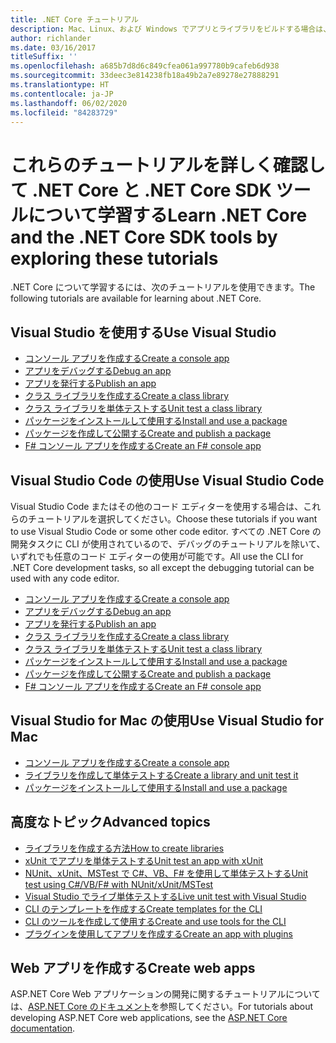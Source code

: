 ```yaml
---
title: .NET Core チュートリアル
description: Mac、Linux、および Windows でアプリとライブラリをビルドする場合は、.NET Core について学習するためのチュートリアルに従ってください。
author: richlander
ms.date: 03/16/2017
titleSuffix: ''
ms.openlocfilehash: a685b7d8d6c849cfea061a997780b9cafeb6d938
ms.sourcegitcommit: 33deec3e814238fb18a49b2a7e89278e27888291
ms.translationtype: HT
ms.contentlocale: ja-JP
ms.lasthandoff: 06/02/2020
ms.locfileid: "84283729"
---
```

# <a name="learn-net-core-and-the-net-core-sdk-tools-by-exploring-these-tutorials"></a><span data-ttu-id="b6d1c-103">これらのチュートリアルを詳しく確認して .NET Core と .NET Core SDK ツールについて学習する</span><span class="sxs-lookup"><span data-stu-id="b6d1c-103">Learn .NET Core and the .NET Core SDK tools by exploring these tutorials</span></span>

<span data-ttu-id="b6d1c-104">.NET Core について学習するには、次のチュートリアルを使用できます。</span><span class="sxs-lookup"><span data-stu-id="b6d1c-104">The following tutorials are available for learning about .NET Core.</span></span>

## <a name="use-visual-studio"></a><span data-ttu-id="b6d1c-105">Visual Studio を使用する</span><span class="sxs-lookup"><span data-stu-id="b6d1c-105">Use Visual Studio</span></span>

- [<span data-ttu-id="b6d1c-106">コンソール アプリを作成する</span><span class="sxs-lookup"><span data-stu-id="b6d1c-106">Create a console app</span></span>](with-visual-studio.md)
- [<span data-ttu-id="b6d1c-107">アプリをデバッグする</span><span class="sxs-lookup"><span data-stu-id="b6d1c-107">Debug an app</span></span>](debugging-with-visual-studio.md)
- [<span data-ttu-id="b6d1c-108">アプリを発行する</span><span class="sxs-lookup"><span data-stu-id="b6d1c-108">Publish an app</span></span>](publishing-with-visual-studio.md)
- [<span data-ttu-id="b6d1c-109">クラス ライブラリを作成する</span><span class="sxs-lookup"><span data-stu-id="b6d1c-109">Create a class library</span></span>](library-with-visual-studio.md)
- [<span data-ttu-id="b6d1c-110">クラス ライブラリを単体テストする</span><span class="sxs-lookup"><span data-stu-id="b6d1c-110">Unit test a class library</span></span>](testing-library-with-visual-studio.md)
- [<span data-ttu-id="b6d1c-111">パッケージをインストールして使用する</span><span class="sxs-lookup"><span data-stu-id="b6d1c-111">Install and use a package</span></span>](/nuget/quickstart/install-and-use-a-package-in-visual-studio)
- [<span data-ttu-id="b6d1c-112">パッケージを作成して公開する</span><span class="sxs-lookup"><span data-stu-id="b6d1c-112">Create and publish a package</span></span>](/nuget/quickstart/create-and-publish-a-package-using-visual-studio)
- [<span data-ttu-id="b6d1c-113">F# コンソール アプリを作成する</span><span class="sxs-lookup"><span data-stu-id="b6d1c-113">Create an F# console app</span></span>](../../fsharp/get-started/get-started-visual-studio.md)

## <a name="use-visual-studio-code"></a><span data-ttu-id="b6d1c-114">Visual Studio Code の使用</span><span class="sxs-lookup"><span data-stu-id="b6d1c-114">Use Visual Studio Code</span></span>

<span data-ttu-id="b6d1c-115">Visual Studio Code またはその他のコード エディターを使用する場合は、これらのチュートリアルを選択してください。</span><span class="sxs-lookup"><span data-stu-id="b6d1c-115">Choose these tutorials if you want to use Visual Studio Code or some other code editor.</span></span> <span data-ttu-id="b6d1c-116">すべての .NET Core の開発タスクに CLI が使用されているので、デバッグのチュートリアルを除いて、いずれでも任意のコード エディターの使用が可能です。</span><span class="sxs-lookup"><span data-stu-id="b6d1c-116">All use the CLI for .NET Core development tasks, so all except the debugging tutorial can be used with any code editor.</span></span>

- [<span data-ttu-id="b6d1c-117">コンソール アプリを作成する</span><span class="sxs-lookup"><span data-stu-id="b6d1c-117">Create a console app</span></span>](with-visual-studio-code.md)
- [<span data-ttu-id="b6d1c-118">アプリをデバッグする</span><span class="sxs-lookup"><span data-stu-id="b6d1c-118">Debug an app</span></span>](debugging-with-visual-studio-code.md)
- [<span data-ttu-id="b6d1c-119">アプリを発行する</span><span class="sxs-lookup"><span data-stu-id="b6d1c-119">Publish an app</span></span>](publishing-with-visual-studio-code.md)
- [<span data-ttu-id="b6d1c-120">クラス ライブラリを作成する</span><span class="sxs-lookup"><span data-stu-id="b6d1c-120">Create a class library</span></span>](library-with-visual-studio-code.md)
- [<span data-ttu-id="b6d1c-121">クラス ライブラリを単体テストする</span><span class="sxs-lookup"><span data-stu-id="b6d1c-121">Unit test a class library</span></span>](testing-library-with-visual-studio-code.md)
- [<span data-ttu-id="b6d1c-122">パッケージをインストールして使用する</span><span class="sxs-lookup"><span data-stu-id="b6d1c-122">Install and use a package</span></span>](/nuget/quickstart/install-and-use-a-package-using-the-dotnet-cli)
- [<span data-ttu-id="b6d1c-123">パッケージを作成して公開する</span><span class="sxs-lookup"><span data-stu-id="b6d1c-123">Create and publish a package</span></span>](/nuget/quickstart/create-and-publish-a-package-using-the-dotnet-cli)
- [<span data-ttu-id="b6d1c-124">F# コンソール アプリを作成する</span><span class="sxs-lookup"><span data-stu-id="b6d1c-124">Create an F# console app</span></span>](../../fsharp/get-started/get-started-vscode.md)

## <a name="use-visual-studio-for-mac"></a><span data-ttu-id="b6d1c-125">Visual Studio for Mac の使用</span><span class="sxs-lookup"><span data-stu-id="b6d1c-125">Use Visual Studio for Mac</span></span>

- [<span data-ttu-id="b6d1c-126">コンソール アプリを作成する</span><span class="sxs-lookup"><span data-stu-id="b6d1c-126">Create a console app</span></span>](using-on-mac-vs.md)
- [<span data-ttu-id="b6d1c-127">ライブラリを作成して単体テストする</span><span class="sxs-lookup"><span data-stu-id="b6d1c-127">Create a library and unit test it</span></span>](using-on-mac-vs-full-solution.md)
- [<span data-ttu-id="b6d1c-128">パッケージをインストールして使用する</span><span class="sxs-lookup"><span data-stu-id="b6d1c-128">Install and use a package</span></span>](/nuget/quickstart/install-and-use-a-package-in-visual-studio-mac)

## <a name="advanced-topics"></a><span data-ttu-id="b6d1c-129">高度なトピック</span><span class="sxs-lookup"><span data-stu-id="b6d1c-129">Advanced topics</span></span>

- [<span data-ttu-id="b6d1c-130">ライブラリを作成する方法</span><span class="sxs-lookup"><span data-stu-id="b6d1c-130">How to create libraries</span></span>](libraries.md)
- [<span data-ttu-id="b6d1c-131">xUnit でアプリを単体テストする</span><span class="sxs-lookup"><span data-stu-id="b6d1c-131">Unit test an app with xUnit</span></span>](testing-with-cli.md)
- [<span data-ttu-id="b6d1c-132">NUnit、xUnit、MSTest で C#、VB、F# を使用して単体テストする</span><span class="sxs-lookup"><span data-stu-id="b6d1c-132">Unit test using C#/VB/F# with NUnit/xUnit/MSTest</span></span>](../testing/index.md)
- [<span data-ttu-id="b6d1c-133">Visual Studio でライブ単体テストする</span><span class="sxs-lookup"><span data-stu-id="b6d1c-133">Live unit test with Visual Studio</span></span>](/visualstudio/test/live-unit-testing-start)
- [<span data-ttu-id="b6d1c-134">CLI のテンプレートを作成する</span><span class="sxs-lookup"><span data-stu-id="b6d1c-134">Create templates for the CLI</span></span>](cli-templates-create-item-template.md)
- [<span data-ttu-id="b6d1c-135">CLI のツールを作成して使用する</span><span class="sxs-lookup"><span data-stu-id="b6d1c-135">Create and use tools for the CLI</span></span>](../tools/global-tools-how-to-create.md)
- [<span data-ttu-id="b6d1c-136">プラグインを使用してアプリを作成する</span><span class="sxs-lookup"><span data-stu-id="b6d1c-136">Create an app with plugins</span></span>](creating-app-with-plugin-support.md)

## <a name="create-web-apps"></a><span data-ttu-id="b6d1c-137">Web アプリを作成する</span><span class="sxs-lookup"><span data-stu-id="b6d1c-137">Create web apps</span></span>

<span data-ttu-id="b6d1c-138">ASP.NET Core Web アプリケーションの開発に関するチュートリアルについては、[ASP.NET Core のドキュメント](/aspnet/core/)を参照してください。</span><span class="sxs-lookup"><span data-stu-id="b6d1c-138">For tutorials about developing ASP.NET Core web applications, see the [ASP.NET Core documentation](/aspnet/core/).</span></span>
